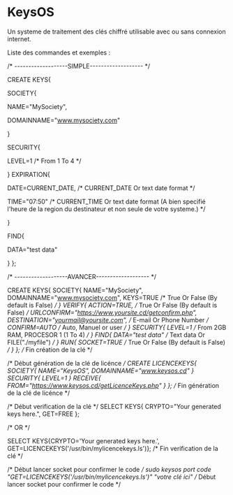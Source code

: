 # KeysOS
Un systeme de traitement des clés chiffré utilisable avec ou sans connexion internet.

Liste des commandes et exemples :

/* -------------------SIMPLE------------------- */

CREATE KEYS{

SOCIETY{

NAME="MySociety",

DOMAINNAME="www.mysociety.com"

}

SECURITY{

LEVEL=1				/* From 1 To 4 */

}
EXPIRATION{

DATE=CURRENT_DATE,			/* CURRENT_DATE Or text date format */

TIME="07:50"				/* CURRENT_TIME Or text date format (A bien specifié l'heure de la region du destinateur et non seule de votre systeme.) */

}

FIND{

DATA="test data"

}
};




/* -------------------AVANCER------------------- */

CREATE KEYS{
SOCIETY{
NAME="MySociety",
DOMAINNAME="www.mysociety.com",	
KEYS=TRUE						/* True Or False (By default is False) */
}
VERIFY{
ACTION=TRUE,						/* True Or False (By default is False) */
URLCONFIRM="https://www.yoursite.cd/getconfirm.php",
DESTINATION="yourmail@yoursite.com",			/* E-mail Or Phone Number */
CONFIRM=AUTO						/* Auto, Manuel or user */
}
SECURITY{
LEVEL=1							/* From 2GB RAM, PROCESOR 1 (1 To 4) */
}
FIND{
DATA="test data"					/* Text data Or FILE("./myfile") */
}
RUN{
SOCKET=TRUE						/* True Or False (By default is False) */
}
};
/* Fin création de la clé */







/* Début génération de la clé de licénce */
CREATE LICENCEKEYS{
SOCIETY{
NAME="KeysOS",
DOMAINNAME="www.keysos.cd"
}
SECURITY{
LEVEL=1
}
RECEIVE{
FROM="https://www.keysos.cd/getLicenceKeys.php"
}
};
/* Fin génération de la clé de licénce */







/* Début verification de la clé */
SELECT KEYS{
CRYPTO="Your generated keys here.",
GET=FREE
};


/* OR */


SELECT KEYS{CRYPTO='Your generated keys here.', GET=LICENCEKEYS('/usr/bin/mylicencekeys.ls')};
/* Fin verification de la clé */






/* Début lancer socket pour confirmer le code */
sudo keysos port code "GET=LICENCEKEYS('/usr/bin/mylicencekeys.ls')" "votre clé ici"
/* Début lancer socket pour confirmer le code */
